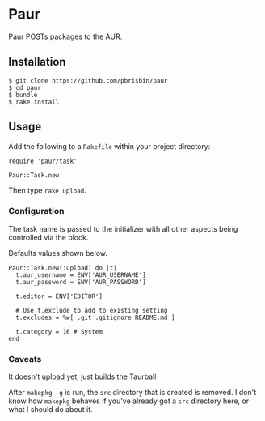 # Paur

Paur POSTs packages to the AUR.

## Installation

~~~
$ git clone https://github.com/pbrisbin/paur
$ cd paur
$ bundle
$ rake install
~~~

## Usage

Add the following to a `Rakefile` within your project directory:

~~~ { .ruby }
require 'paur/task'

Paur::Task.new
~~~

Then type `rake upload`.

### Configuration

The task name is passed to the initializer with all other aspects being 
controlled via the block.

Defaults values shown below.

~~~ { .ruby }
Paur::Task.new(:upload) do |t|
  t.aur_username = ENV['AUR_USERNAME']
  t.aur_password = ENV['AUR_PASSWORD']

  t.editor = ENV['EDITOR']

  # Use t.exclude to add to existing setting
  t.excludes = %w[ .git .gitignore README.md ]

  t.category = 16 # System
end
~~~

### Caveats

It doesn't upload yet, just builds the Taurball

After `makepkg -g` is run, the `src` directory that is created is 
removed. I don't know how `makepkg` behaves if you've already got a 
`src` directory here, or what I should do about it.
